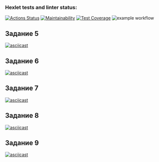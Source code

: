 ### Hexlet tests and linter status:
[![Actions Status](https://github.com/Gutt0/python-project-lvl1/workflows/hexlet-check/badge.svg)](https://github.com/Gutt0/python-project-lvl1/actions)
[![Maintainability](https://api.codeclimate.com/v1/badges/a99a88d28ad37a79dbf6/maintainability)](https://codeclimate.com/github/codeclimate/codeclimate/maintainability)
[![Test Coverage](https://api.codeclimate.com/v1/badges/a99a88d28ad37a79dbf6/test_coverage)](https://codeclimate.com/github/codeclimate/codeclimate/test_coverage)
![example workflow](https://github.com/Gutt0/python-project-lvl1/actions/workflows/github-actions-demo.yml/badge.svg)

## Задание 5
[![asciicast](https://asciinema.org/a/jdrum1RX48vJ3sME80HCxO4ag.svg)](https://asciinema.org/a/jdrum1RX48vJ3sME80HCxO4ag)

## Задание 6
[![asciicast](https://asciinema.org/a/mYvMBZUqM7lc6h3VJojRIdhzd.svg)](https://asciinema.org/a/mYvMBZUqM7lc6h3VJojRIdhzd)

## Задание 7
[![asciicast](https://asciinema.org/a/ydSRhvOvPoxGLZ0083h3OB3Ko.svg)](https://asciinema.org/a/ydSRhvOvPoxGLZ0083h3OB3Ko)

## Задание 8
[![asciicast](https://asciinema.org/a/2GBUBUNNvgbLKHyAAG04hJrqy.svg)](https://asciinema.org/a/2GBUBUNNvgbLKHyAAG04hJrqy)

## Задание 9
[![asciicast](https://asciinema.org/a/ik7TNBcdcUHfnWvlHxRM4b3sb.svg)](https://asciinema.org/a/ik7TNBcdcUHfnWvlHxRM4b3sb)
